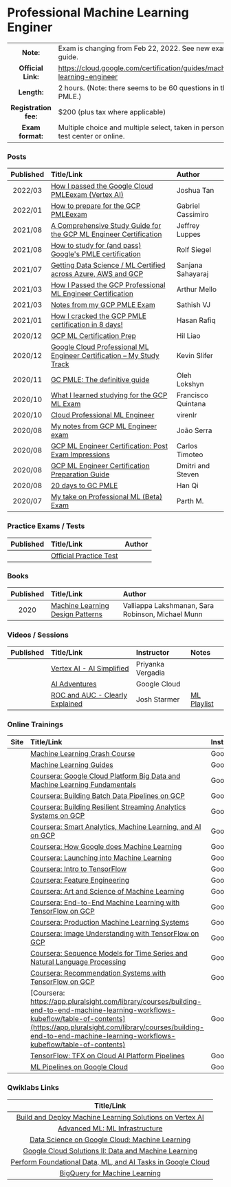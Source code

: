 # Professional Machine Learning Enginer

| | | |
| :---:         |     :---      |          :--- |
| **Note:** | Exam is changing from Feb 22, 2022. See new exam guide. | 
| **Official Link:** | https://cloud.google.com/certification/guides/machine-learning-engineer | 
| **Length:** | 2 hours. (Note: there seems to be 60 questions in the PMLE.) | 
| **Registration fee:** | $200 (plus tax where applicable) | 
| **Exam format:** | Multiple choice and multiple select, taken in person at a test center or online. | 

### Posts
| Published | Title/Link | Author |
| :---:         |     :---      |          :--- |
|  2022/03 | [How I passed the Google Cloud PMLEexam (Vertex AI)](https://medium.com/@joshcx/how-i-passed-the-google-cloud-professional-machine-learning-engineer-exam-vertex-ai-484c7863bbac) | Joshua Tan |
|  2022/01 | [How to prepare for the GCP PMLEexam](https://towardsdatascience.com/how-to-prepare-for-the-gcp-professional-machine-learning-engineer-exam-b1c59967355f) | Gabriel Cassimiro|
|  2021/08 | [A Comprehensive Study Guide for the GCP ML Engineer Certification](https://towardsdatascience.com/a-comprehensive-study-guide-for-the-google-professional-machine-learning-engineer-certification-1e411db4d2cf) | Jeffrey Luppes |
|  2021/08 | [How to study for (and pass) Google's PMLE certification](https://www.linkedin.com/pulse/how-study-pass-googles-professional-machine-learning-engineer-siegel) | Rolf Siegel |
|  2021/07 | [Getting Data Science / ML Certified across Azure, AWS and GCP](https://www.linkedin.com/pulse/getting-data-science-ml-certified-across-azure-aws-gcp-sahayaraj) | Sanjana Sahayaraj |
|  2021/03 | [How I Passed the GCP Professional ML Engineer Certification](https://towardsdatascience.com/how-i-passed-the-gcp-professional-ml-engineer-certification-47104f40bec5) | Arthur Mello |
|  2021/03 | [Notes from my GCP PMLE Exam](https://sathishvj.medium.com/notes-from-my-google-cloud-professional-machine-learning-engineer-certification-exam-2110998db0f5) | Sathish VJ |
|  2021/01 | [How I cracked the GCP PMLE certification in 8 days!](https://ml-rafiqhasan.medium.com/how-i-cracked-the-gcp-professional-ml-engineer-certification-in-8-days-f341cf0bc5a0) | Hasan Rafiq |
|  2020/12 | [GCP ML Certification Prep](https://hilliao.medium.com/google-cloud-professional-machine-learning-engineer-certification-preparation-guide-22a58a6610c9) | Hil Liao|
|  2020/12 | [Google Cloud Professional ML Engineer Certification – My Study Track](https://kevinslifer.com/2020/12/02/google-cloud-professional-ml-engineer-certification-my-study-track/) | Kevin Slifer |
|  2020/11 | [GC PMLE: The definitive guide](https://towardsdatascience.com/google-professional-machine-learning-engineer-exam-what-to-expect-f1188e356046) | Oleh Lokshyn |
|  2020/10 | [What I learned studying for the GCP ML Exam](https://www.jellyfish.com/en-us/training/blog/studying-for-the-gcp-machine-learning-exam) | Francisco Quintana |
|  2020/10 | [Cloud Professional ML Engineer](https://virenlr.com/2020/10/my-journey-with-ml-part-3-cloud-professional-ml-engineer/) | virenlr |
|  2020/08 | [My notes from GCP ML Engineer exam](https://medium.com/@jmoniz0/my-notes-on-google-cloud-machine-learning-engineer-exam-280eab80f8ab) | João Serra |
|  2020/08 | [GCP ML Engineer Certification: Post Exam Impressions](https://www.linkedin.com/pulse/google-cloud-professional-machine-learning-engineer-post-timoteo/) | Carlos Timoteo |
|  2020/08 | [GCP ML Engineer Certification Preparation Guide](https://deploy.live/blog/google-cloud-professional-machine-learning-engineer-certification-preparation-guide/) | Dmitri and Steven |
|  2020/08 | [20 days to GC PMLE](https://towardsdatascience.com/20-days-to-google-cloud-professional-machine-learning-engineer-exam-beta-b48909499942) | Han Qi |
|  2020/07 | [My take on Professional ML (Beta) Exam](https://www.linkedin.com/pulse/my-take-professional-machine-learning-engineerbeta-exam-parth-mehta/) | Parth M. |

### Practice Exams / Tests
| Published | Title/Link | Author |
| :---:         |     :---      |          :--- |
| | [Official Practice Test](https://cloud.google.com/certification/sample-questions/machine-learning-engineer) | |

### Books
| Published | Title/Link | Author |
| :---:         |     :---      |          :--- |
|  2020 | [Machine Learning Design Patterns](https://www.oreilly.com/library/view/machine-learning-design/9781098115777/) | Valliappa Lakshmanan, Sara Robinson, Michael Munn |

### Videos / Sessions
| Published | Title/Link | Instructor | Notes | 
| :---:         |     :---      |          :--- |          :--- | 
| | [Vertex AI - AI Simplified](https://www.youtube.com/watch?v=gT4qqHMiEpA&list=PLIivdWyY5sqJ1YuMdGjRwJ3fFYZ_vWQ62) | Priyanka Vergadia |  |
| | [AI Adventures](https://www.youtube.com/playlist?list=PLIivdWyY5sqJxnwJhe3etaK7utrBiPBQ2) | Google Cloud | |
| | [ROC and AUC - Clearly Explained](https://www.youtube.com/watch?v=4jRBRDbJemM) | Josh Starmer | [ML Playlist](https://www.youtube.com/playlist?list=PLblh5JKOoLUICTaGLRoHQDuF_7q2GfuJF) |

### Online Trainings
| Site | Title/Link | Instructor |
| :---:         |     :---      |          :--- |
| | [Machine Learning Crash Course](https://developers.google.com/machine-learning/crash-course) | Google |
| | [Machine Learning Guides](https://developers.google.com/machine-learning/guides) | Google |
| | [Coursera: Google Cloud Platform Big Data and Machine Learning Fundamentals](https://www.coursera.org/learn/gcp-big-data-ml-fundamentals/home/welcome) | Google |
| | [Coursera: Building Batch Data Pipelines on GCP](https://www.coursera.org/learn/batch-data-pipelines-gcp/home/welcome) | Google |
| | [Coursera: Building Resilient Streaming Analytics Systems on GCP](https://www.coursera.org/learn/streaming-analytics-systems-gcp/home/welcome) | Google |
| | [Coursera: Smart Analytics, Machine Learning, and AI on GCP](https://www.coursera.org/learn/smart-analytics-machine-learning-ai-gcp/home/welcome) | Google |
| | [Coursera: How Google does Machine Learning](https://www.coursera.org/learn/google-machine-learning?specialization=machine-learning-tensorflow-gcp) | Google |
| | [Coursera: Launching into Machine Learning](https://www.coursera.org/learn/launching-machine-learning?specialization=machine-learning-tensorflow-gcp) | Google |
| | [Coursera: Intro to TensorFlow](https://www.coursera.org/learn/intro-tensorflow?specialization=machine-learning-tensorflow-gcp) | Google |
| | [Coursera: Feature Engineering](https://www.coursera.org/learn/feature-engineering?specialization=machine-learning-tensorflow-gcp) | Google |
| | [Coursera: Art and Science of Machine Learning](https://www.coursera.org/learn/art-science-ml) | Google |
| | [Coursera: End-to-End Machine Learning with TensorFlow on GCP](https://www.coursera.org/learn/end-to-end-ml-tensorflow-gcp?specialization=advanced-machine-learning-tensorflow-gcp) | Google |
| | [Coursera: Production Machine Learning Systems](https://www.coursera.org/learn/gcp-production-ml-systems?specialization=advanced-machine-learning-tensorflow-gcp) | Google |
| | [Coursera: Image Understanding with TensorFlow on GCP](https://www.coursera.org/learn/image-understanding-tensorflow-gcp?specialization=advanced-machine-learning-tensorflow-gcp) | Google |
| | [Coursera: Sequence Models for Time Series and Natural Language Processing](https://www.coursera.org/learn/sequence-models-tensorflow-gcp?specialization=advanced-machine-learning-tensorflow-gcp) | Google |
| | [Coursera: Recommendation Systems with TensorFlow on GCP](https://www.coursera.org/learn/recommendation-models-gcp) | Google |
| | [Coursera: https://app.pluralsight.com/library/courses/building-end-to-end-machine-learning-workflows-kubeflow/table-of-contents](https://app.pluralsight.com/library/courses/building-end-to-end-machine-learning-workflows-kubeflow/table-of-contents) | Google |
| | [TensorFlow: TFX on Cloud AI Platform Pipelines](https://www.tensorflow.org/tfx/tutorials/tfx/cloud-ai-platform-pipelines) | Google |
| | [ML Pipelines on Google Cloud](https://www.coursera.org/learn/ml-pipelines-google-cloud) | Google |

### Qwiklabs Links
|  Title/Link  |
| :---:         |
| [Build and Deploy Machine Learning Solutions on Vertex AI](https://www.qwiklabs.com/quests/183) |
| [Advanced ML: ML Infrastructure](https://www.qwiklabs.com/quests/84) |
| [Data Science on Google Cloud: Machine Learning](https://google.qwiklabs.com/quests/50) |
| [Google Cloud Solutions II: Data and Machine Learning](https://google.qwiklabs.com/quests/38) |
| [Perform Foundational Data, ML, and AI Tasks in Google Cloud](https://google.qwiklabs.com/quests/117) |
| [BigQuery for Machine Learning](https://google.qwiklabs.com/quests/71) |

